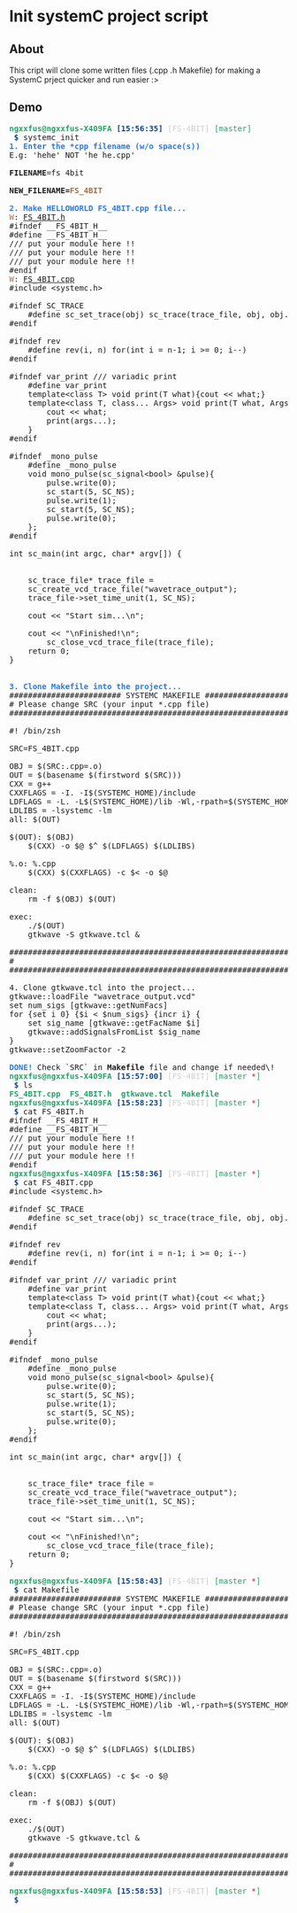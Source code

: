 # Init systemC project script

## About

This cript will clone some written files (.cpp .h Makefile) for making a SystemC prject quicker and run easier :>

## Demo

<pre><font color="#26A269"><b>ngxxfus@ngxxfus-X409FA </b></font><font color="#12488B"><b>[15:56:35] </b></font><font color="#D0CFCC">[FS-4BIT]</font> <font color="#26A269">[master]</font>
<font color="#12488B"><b> $ </b></font>systemc_init                                                                             
<font color="#2A7BDE"><b>1. Enter the *cpp filename (w/o space(s))</b></font>
E.g: &apos;hehe&apos; NOT &apos;he he.cpp&apos;

<b>FILENAME</b>=fs 4bit

<b>NEW_FILENAME=</b><font color="#A2734C"><b>FS_4BIT</b></font>

<font color="#2A7BDE"><b>2. Make HELLOWORLD FS_4BIT.cpp file...</b></font>
<font color="#A2734C">W</font>: <u style="text-decoration-style:solid">FS_4BIT.h</u>
#ifndef __FS_4BIT_H__
#define __FS_4BIT_H__
/// put your module here !!
/// put your module here !!
/// put your module here !!
#endif
<font color="#A2734C">W</font>: <u style="text-decoration-style:solid">FS_4BIT.cpp</u>
#include &lt;systemc.h&gt;

#ifndef SC_TRACE
	#define sc_set_trace(obj) sc_trace(trace_file, obj, obj.name());
#endif

#ifndef rev
	#define rev(i, n) for(int i = n-1; i &gt;= 0; i--)
#endif

#ifndef var_print /// variadic print
	#define var_print
	template&lt;class T&gt; void print(T what){cout &lt;&lt; what;}
	template&lt;class T, class... Args&gt; void print(T what, Args... args){
		cout &lt;&lt; what;
		print(args...);
	}
#endif

#ifndef _mono_pulse
	#define _mono_pulse
	void mono_pulse(sc_signal&lt;bool&gt; &amp;pulse){
		pulse.write(0);
		sc_start(5, SC_NS);
		pulse.write(1);
		sc_start(5, SC_NS);
		pulse.write(0);
	};
#endif

int sc_main(int argc, char* argv[]) {
	

	sc_trace_file* trace_file = 
	sc_create_vcd_trace_file(&quot;wavetrace_output&quot;);
	trace_file-&gt;set_time_unit(1, SC_NS);

	cout &lt;&lt; &quot;Start sim...\n&quot;;

	cout &lt;&lt; &quot;\nFinished!\n&quot;;
        sc_close_vcd_trace_file(trace_file);
	return 0;
}


<font color="#2A7BDE"><b>3. Clone Makefile into the project...</b></font>
######################## SYSTEMC MAKEFILE ##########################
# Please change SRC (your input *.cpp file)                        #
####################################################################

#! /bin/zsh

SRC=FS_4BIT.cpp

OBJ = $(SRC:.cpp=.o)
OUT = $(basename $(firstword $(SRC)))
CXX = g++
CXXFLAGS = -I. -I$(SYSTEMC_HOME)/include
LDFLAGS = -L. -L$(SYSTEMC_HOME)/lib -Wl,-rpath=$(SYSTEMC_HOME)/lib
LDLIBS = -lsystemc -lm
all: $(OUT)

$(OUT): $(OBJ)
	$(CXX) -o $@ $^ $(LDFLAGS) $(LDLIBS)

%.o: %.cpp
	$(CXX) $(CXXFLAGS) -c $&lt; -o $@

clean:
	rm -f $(OBJ) $(OUT)

exec:
	./$(OUT)
	gtkwave -S gtkwave.tcl &amp;

####################################################################
#                                                                  #
####################################################################

4. Clone gtkwave.tcl into the project...
gtkwave::loadFile &quot;wavetrace_output.vcd&quot;
set num_sigs [gtkwave::getNumFacs]
for {set i 0} {$i &lt; $num_sigs} {incr i} {
    set sig_name [gtkwave::getFacName $i]
    gtkwave::addSignalsFromList $sig_name
}
gtkwave::setZoomFactor -2

<font color="#2A7BDE"><b>DONE!</b></font> Check `SRC` in <b>Makefile</b> file and change if needed\!
<font color="#26A269"><b>ngxxfus@ngxxfus-X409FA </b></font><font color="#12488B"><b>[15:57:00] </b></font><font color="#D0CFCC">[FS-4BIT]</font> <font color="#26A269">[master </font><font color="#C01C28">*</font><font color="#26A269">]</font>
<font color="#12488B"><b> $ </b></font>ls
<font color="#26A269"><b>FS_4BIT.cpp</b></font>  <font color="#26A269"><b>FS_4BIT.h</b></font>  <font color="#26A269"><b>gtkwave.tcl</b></font>  <font color="#26A269"><b>Makefile</b></font>
<font color="#26A269"><b>ngxxfus@ngxxfus-X409FA </b></font><font color="#12488B"><b>[15:58:23] </b></font><font color="#D0CFCC">[FS-4BIT]</font> <font color="#26A269">[master </font><font color="#C01C28">*</font><font color="#26A269">]</font>
<font color="#12488B"><b> $ </b></font>cat FS_4BIT.h
#ifndef __FS_4BIT_H__
#define __FS_4BIT_H__
/// put your module here !!
/// put your module here !!
/// put your module here !!
#endif
<font color="#26A269"><b>ngxxfus@ngxxfus-X409FA </b></font><font color="#12488B"><b>[15:58:36] </b></font><font color="#D0CFCC">[FS-4BIT]</font> <font color="#26A269">[master </font><font color="#C01C28">*</font><font color="#26A269">]</font>
<font color="#12488B"><b> $ </b></font>cat FS_4BIT.cpp
#include &lt;systemc.h&gt;

#ifndef SC_TRACE
	#define sc_set_trace(obj) sc_trace(trace_file, obj, obj.name());
#endif

#ifndef rev
	#define rev(i, n) for(int i = n-1; i &gt;= 0; i--)
#endif

#ifndef var_print /// variadic print
	#define var_print
	template&lt;class T&gt; void print(T what){cout &lt;&lt; what;}
	template&lt;class T, class... Args&gt; void print(T what, Args... args){
		cout &lt;&lt; what;
		print(args...);
	}
#endif

#ifndef _mono_pulse
	#define _mono_pulse
	void mono_pulse(sc_signal&lt;bool&gt; &amp;pulse){
		pulse.write(0);
		sc_start(5, SC_NS);
		pulse.write(1);
		sc_start(5, SC_NS);
		pulse.write(0);
	};
#endif

int sc_main(int argc, char* argv[]) {
	

	sc_trace_file* trace_file = 
	sc_create_vcd_trace_file(&quot;wavetrace_output&quot;);
	trace_file-&gt;set_time_unit(1, SC_NS);

	cout &lt;&lt; &quot;Start sim...\n&quot;;

	cout &lt;&lt; &quot;\nFinished!\n&quot;;
        sc_close_vcd_trace_file(trace_file);
	return 0;
}

<font color="#26A269"><b>ngxxfus@ngxxfus-X409FA </b></font><font color="#12488B"><b>[15:58:43] </b></font><font color="#D0CFCC">[FS-4BIT]</font> <font color="#26A269">[master </font><font color="#C01C28">*</font><font color="#26A269">]</font>
<font color="#12488B"><b> $ </b></font>cat Makefile
######################## SYSTEMC MAKEFILE ##########################
# Please change SRC (your input *.cpp file)                        #
####################################################################

#! /bin/zsh

SRC=FS_4BIT.cpp

OBJ = $(SRC:.cpp=.o)
OUT = $(basename $(firstword $(SRC)))
CXX = g++
CXXFLAGS = -I. -I$(SYSTEMC_HOME)/include
LDFLAGS = -L. -L$(SYSTEMC_HOME)/lib -Wl,-rpath=$(SYSTEMC_HOME)/lib
LDLIBS = -lsystemc -lm
all: $(OUT)

$(OUT): $(OBJ)
	$(CXX) -o $@ $^ $(LDFLAGS) $(LDLIBS)

%.o: %.cpp
	$(CXX) $(CXXFLAGS) -c $&lt; -o $@

clean:
	rm -f $(OBJ) $(OUT)

exec:
	./$(OUT)
	gtkwave -S gtkwave.tcl &amp;

####################################################################
#                                                                  #
####################################################################

<font color="#26A269"><b>ngxxfus@ngxxfus-X409FA </b></font><font color="#12488B"><b>[15:58:53] </b></font><font color="#D0CFCC">[FS-4BIT]</font> <font color="#26A269">[master </font><font color="#C01C28">*</font><font color="#26A269">]</font>
<font color="#12488B"><b> $ </b></font>
</pre>
